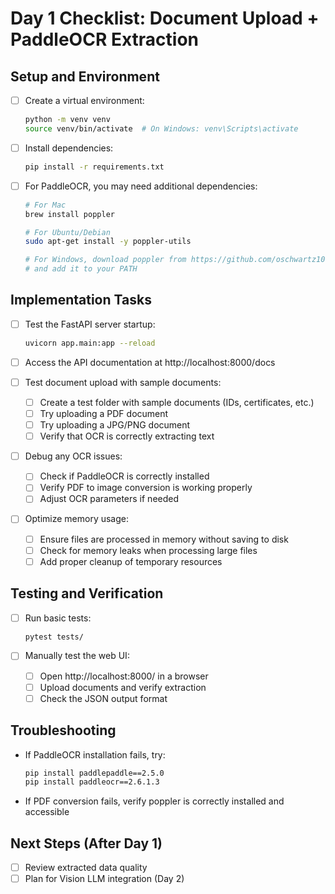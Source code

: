 # Day 1 Checklist: Document Upload + PaddleOCR Extraction

## Setup and Environment

- [ ] Create a virtual environment:
  ```bash
  python -m venv venv
  source venv/bin/activate  # On Windows: venv\Scripts\activate
  ```

- [ ] Install dependencies:
  ```bash
  pip install -r requirements.txt
  ```

- [ ] For PaddleOCR, you may need additional dependencies:
  ```bash
  # For Mac
  brew install poppler
  
  # For Ubuntu/Debian
  sudo apt-get install -y poppler-utils
  
  # For Windows, download poppler from https://github.com/oschwartz10612/poppler-windows
  # and add it to your PATH
  ```

## Implementation Tasks

- [ ] Test the FastAPI server startup:
  ```bash
  uvicorn app.main:app --reload
  ```

- [ ] Access the API documentation at http://localhost:8000/docs

- [ ] Test document upload with sample documents:
  - [ ] Create a test folder with sample documents (IDs, certificates, etc.)
  - [ ] Try uploading a PDF document
  - [ ] Try uploading a JPG/PNG document
  - [ ] Verify that OCR is correctly extracting text

- [ ] Debug any OCR issues:
  - [ ] Check if PaddleOCR is correctly installed
  - [ ] Verify PDF to image conversion is working properly
  - [ ] Adjust OCR parameters if needed

- [ ] Optimize memory usage:
  - [ ] Ensure files are processed in memory without saving to disk
  - [ ] Check for memory leaks when processing large files
  - [ ] Add proper cleanup of temporary resources

## Testing and Verification

- [ ] Run basic tests:
  ```bash
  pytest tests/
  ```

- [ ] Manually test the web UI:
  - [ ] Open http://localhost:8000/ in a browser
  - [ ] Upload documents and verify extraction
  - [ ] Check the JSON output format

## Troubleshooting

- If PaddleOCR installation fails, try:
  ```bash
  pip install paddlepaddle==2.5.0
  pip install paddleocr==2.6.1.3
  ```

- If PDF conversion fails, verify poppler is correctly installed and accessible

## Next Steps (After Day 1)

- [ ] Review extracted data quality
- [ ] Plan for Vision LLM integration (Day 2)

